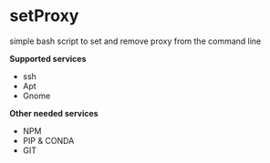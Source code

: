 # setProxy
simple bash script to set and remove proxy from the command line

**Supported services**

* ssh
* Apt
* Gnome

**Other needed services**

* NPM
* PIP & CONDA
* GIT
